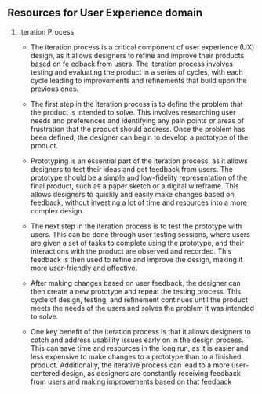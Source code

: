 ## Resources for User Experience domain
1. Iteration Process 

    * The iteration process is a critical component of user experience (UX) design, as it allows designers to refine and improve their products based on fe edback from users. The iteration process involves testing and evaluating the product in a series of cycles, with each cycle leading to improvements and refinements that build upon the previous ones.

    * The first step in the iteration process is to define the problem that the product is intended to solve. This involves researching user needs and preferences and identifying any pain points or areas of frustration that the product should address. Once the problem has been defined, the designer can begin to develop a prototype of the product.

    * Prototyping is an essential part of the iteration process, as it allows designers to test their ideas and get feedback from users. The prototype should be a simple and low-fidelity representation of the final product, such as a paper sketch or a digital wireframe. This allows designers to quickly and easily make changes based on feedback, without investing a lot of time and resources into a more complex design.

    * The next step in the iteration process is to test the prototype with users. This can be done through user testing sessions, where users are given a set of tasks to complete using the prototype, and their interactions with the product are observed and recorded. This feedback is then used to refine and improve the design, making it more user-friendly and effective.

    * After making changes based on user feedback, the designer can then create a new prototype and repeat the testing process. This cycle of design, testing, and refinement continues until the product meets the needs of the users and solves the problem it was intended to solve.

    * One key benefit of the iteration process is that it allows designers to catch and address usability issues early on in the design process. This can save time and resources in the long run, as it is easier and less expensive to make changes to a prototype than to a finished product. Additionally, the iterative process can lead to a more user-centered design, as designers are constantly receiving feedback from users and making improvements based on that feedback
